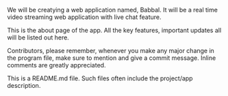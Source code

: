 We will be creatying a web application named, Babbal. 
It will be a real time video streaming web application with live chat feature.

This is the about page of the app. 
All the key features, important updates all will be listed out here.


Contributors, please remember, whenever you make any major change in the program file,
make sure to mention and give a commit message. 
Inline comments are greatly appreciated.

This is a README.md file. Such files often include the project/app description. 